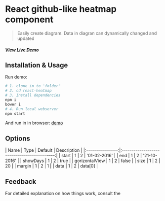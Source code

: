 # React github-like heatmap component

> Easily create diagram. Data in diagran can dynamically changed and updated

##### [View Live Demo](http://demo.com/)


## Installation & Usage

Run demo:


```bash
# 1. clone in to 'folder'
# 2. cd react-heatmap
# 3. Install dependencies
npm i
bower i
# 4. Run local webserver
npm start
```
And run in  in browser: [demo](localhost:3000/)

## Options

| Name             | Type  | Default   | Description              |
|:----------------:|:--------------------------------------------:|
| start            | 1     | 2         |  '01-02-2016'          |
| end              | 1     | 2         |  '21-10-2016'          |
| showDays         | 1     | 2         |   true                 |
| gorizontalView   | 1     | 2         |  false                 |
| size             | 1     | 2         |   20                   |
| margin           | 1     | 2         | 1                      |
| data             | 1     | 2         | data[0]                |


            

## Feedback
For detailed explanation on how things work, consult the